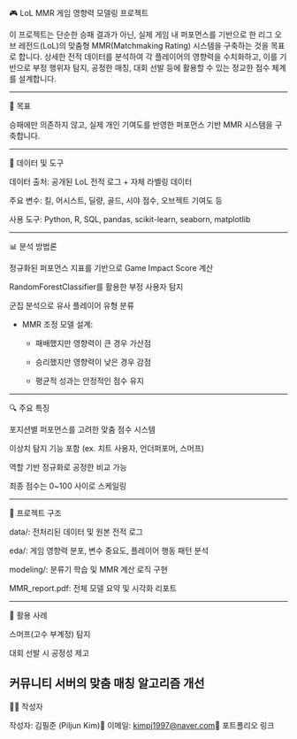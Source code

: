 🎮 LoL MMR 게임 영향력 모델링 프로젝트

이 프로젝트는 단순한 승패 결과가 아닌, 실제 게임 내 퍼포먼스를 기반으로 한 리그 오브 레전드(LoL)의 맞춤형 MMR(Matchmaking Rating) 시스템을 구축하는 것을 목표로 합니다. 상세한 전적 데이터를 분석하여 각 플레이어의 영향력을 수치화하고, 이를 기반으로 부정 행위자 탐지, 공정한 매칭, 대회 선발 등에 활용할 수 있는 정교한 점수 체계를 설계합니다.

---
🎯 목표

승패에만 의존하지 않고, 실제 개인 기여도를 반영한 퍼포먼스 기반 MMR 시스템을 구축합니다.

---
📂 데이터 및 도구

데이터 출처: 공개된 LoL 전적 로그 + 자체 라벨링 데이터

주요 변수: 킬, 어시스트, 딜량, 골드, 시야 점수, 오브젝트 기여도 등

사용 도구: Python, R, SQL, pandas, scikit-learn, seaborn, matplotlib

---
📊 분석 방법론

정규화된 퍼포먼스 지표를 기반으로 Game Impact Score 계산

RandomForestClassifier를 활용한 부정 사용자 탐지

군집 분석으로 유사 플레이어 유형 분류

- MMR 조정 모델 설계:

  - 패배했지만 영향력이 큰 경우 가산점
  
  - 승리했지만 영향력이 낮은 경우 감점

  - 평균적 성과는 안정적인 점수 유지
---
🔍 주요 특징

포지션별 퍼포먼스를 고려한 맞춤 점수 시스템

이상치 탐지 기능 포함 (ex. 치트 사용자, 언더퍼포머, 스머프)

역할 기반 정규화로 공정한 비교 가능

최종 점수는 0~100 사이로 스케일링

---
📁 프로젝트 구조

data/: 전처리된 데이터 및 원본 전적 로그

eda/: 게임 영향력 분포, 변수 중요도, 플레이어 행동 패턴 분석

modeling/: 분류기 학습 및 MMR 계산 로직 구현

MMR_report.pdf: 전체 모델 요약 및 시각화 리포트

---
📌 활용 사례

스머프(고수 부계정) 탐지

대회 선발 시 공정성 제고

커뮤니티 서버의 맞춤 매칭 알고리즘 개선
---
🧑‍💻 작성자

작성자: 김필준 (Piljun Kim)📧 이메일: kimpj1997@naver.com🔗 포트폴리오 링크
